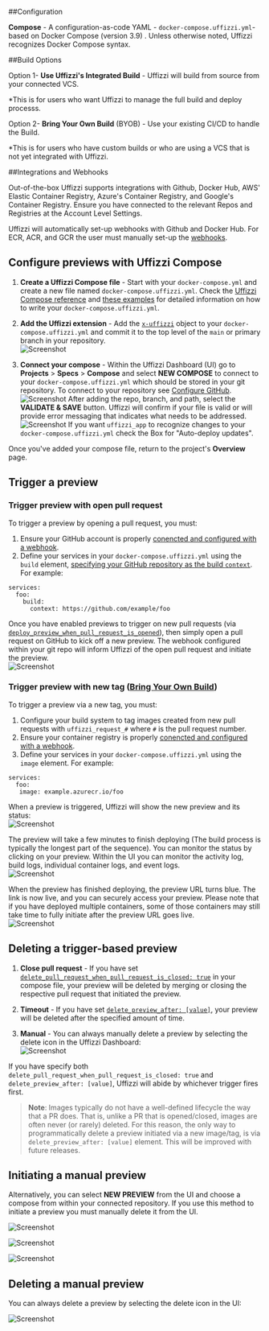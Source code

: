 ##Configuration

**Compose**  - A configuration-as-code YAML - `docker-compose.uffizzi.yml`- based on Docker Compose (version 3.9) .
            Unless otherwise noted, Uffizzi recognizes Docker Compose syntax.


##Build Options

Option 1- **Use Uffizzi's Integrated Build** - Uffizzi will build from source from your connected VCS.

   *This is for users who want Uffizzi to manage the full build and deploy processs.
   
Option 2- **Bring Your Own Build** (BYOB) - Use your existing CI/CD to handle the Build. 
     
   *This is for users who have custom builds or who are using a VCS that is not yet integrated with Uffizzi.

##Integrations and Webhooks

Out-of-the-box Uffizzi supports integrations with Github, Docker Hub, AWS' Elastic Container Registry, Azure's Container Registry, and Google's Container Registry.  Ensure you have connected to the relevant Repos and Registries at the Account Level Settings.  

Uffizzi will automatically set-up webhooks with Github and Docker Hub.  For ECR, ACR, and GCR the user must manually set-up the [webhooks](guides/container-registry-integrations.md).

## Configure previews with Uffizzi Compose 

1. **Create a Uffizzi Compose file** - Start with your `docker-compose.yml` and create a new file named `docker-compose.uffizzi.yml`.  Check the [Uffizzi Compose reference](references/compose-spec.md) and [these examples](examples/example-compose.md) for detailed information on how to write your `docker-compose.uffizzi.yml`.  

2. **Add the Uffizzi extension** - Add the [`x-uffizzi`](references/compose-spec.md#x-uffizzi) object to your `docker-compose.uffizzi.yml` and commit it to the top level of the `main` or primary branch in your repository.  
![Screenshot](assets/images/compose-in-git.png)

3. **Connect your compose** - Within the Uffizzi Dashboard (UI) go to **Projects** > **Specs** > **Compose** and select **NEW COMPOSE** to connect to your `docker-compose.uffizzi.yml` which should be stored in your git repository.  To connect to your repository see [Configure GitHub](guides/git-integrations.md).  
![Screenshot](assets/images/compose-one.png)
After adding the repo, branch, and path, select the **VALIDATE & SAVE** button. Uffizzi will confirm if your file is valid or will provide error messaging that indicates what needs to be addressed.  
![Screenshot](assets/images/add-compose.png)
If you want `uffizzi_app` to recognize changes to your `docker-compose.uffizzi.yml` check the Box for "Auto-deploy updates".

Once you've added your compose file, return to the project's **Overview** page.  

## Trigger a preview  

### Trigger preview with open pull request  
 
 To trigger a preview by opening a pull request, you must:  

1. Ensure your GitHub account is properly [conencted and configured with a webhook](guides/git-integrations.md).  
2. Define your services in your `docker-compose.uffizzi.yml` using the `build` element, [specifying your GitHub repository as the build `context`](references/compose-spec.md#build). For example: 
 ```
 services:  
   foo:
     build:
       context: https://github.com/example/foo
 ```  

Once you have enabled previews to trigger on new pull requests (via [`deploy_preview_when_pull_request_is_opened`](references/compose-spec.md#deploy_preview_when_pull_request_is_opened)), then simply open a pull request on GitHub to kick off a new preview. The webhook configured within your git repo will inform Uffizzi of the open pull request and initiate the preview.   
![Screenshot](assets/images/open-pr.png)

### Trigger preview with new tag ([Bring Your Own Build](engineeringblog/ci-cd-registry.md))  
To trigger a preview via a new tag, you must:  

1. Configure your build system to tag images created from new pull requests with `uffizzi_request_#` where `#` is the pull request number.  
2. Ensure your container registry is properly [conencted and configured with a webhook](guides/container-registry-integrations.md).  
3. Define your services in your `docker-compose.uffizzi.yml` using the `image` element. For example: 
```
services:  
  foo:
   image: example.azurecr.io/foo
```

When a preview is triggered, Uffizzi will show the new preview and its status:  
![Screenshot](assets/images/initiated-preview.png)

The preview will take a few minutes to finish deploying (The build process is typically the longest part of the sequence). You can monitor the status by clicking on your preview. Within the UI you can monitor the activity log, build logs, individual container logs, and event logs.  
![Screenshot](assets/images/preview-status.png)

When the preview has finished deploying, the preview URL turns blue. The link is now live, and you can securely access your preview. Please note that if you have deployed multiple containers, some of those containers may still take time to fully initiate after the preview URL goes live.  
![Screenshot](assets/images/preview-link-live.png)

## Deleting a trigger-based preview

1. **Close pull request** - If you have set [`delete_pull_request_when_pull_request_is_closed: true`](references/compose-spec.md#delete_pull_request_when_pull_request_is_closed) in your compose file, your preview will be deleted by merging or closing the respective pull request that initiated the preview.  

2. **Timeout** - If you have set [`delete_preview_after: [value]`](references/compose-spec.md#delete_preview_after), your preview will be deleted after the specified amount of time.

3. **Manual** - You can always manually delete a preview by selecting the delete icon in the Uffizzi Dashboard:  
![Screenshot](assets/images/delete.png)

If you have specify both `delete_pull_request_when_pull_request_is_closed: true` and `delete_preview_after: [value]`, Uffizzi will abide by whichever trigger fires first.  

> **Note**: Images typically do not have a well-defined lifecycle the way that a PR does. That is, unlike a PR that is opened/closed, images are often never (or rarely) deleted. For this reason, the only way to programmatically delete a preview initiated via a new image/tag, is via `delete_preview_after: [value]` element. This will be improved with future releases.  

## Initiating a manual preview

Alternatively, you can select **NEW PREVIEW** from the UI and choose a compose from within your connected repository.  If you use this method to initiate a preview you must manually delete it from the UI.  

![Screenshot](assets/images/compose-two.png)

![Screenshot](assets/images/compose-three.png)

![Screenshot](assets/images/compose-four.png)


## Deleting a manual preview

You can always delete a preview by selecting the delete icon in the UI:  

![Screenshot](assets/images/delete.png)
